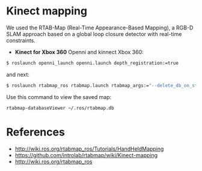 

# Kinect mapping

We used the RTAB-Map (Real-Time Appearance-Based Mapping), a RGB-D SLAM approach based on a global loop closure detector with real-time constraints. 

* **Kinect for Xbox 360**
Openni and kinnect Xbox 360:

```bash
$ roslaunch openni_launch openni.launch depth_registration:=true
```
and next:
```bash
$ roslaunch rtabmap_ros rtabmap.launch rtabmap_args:="--delete_db_on_start"
```

Use this command to view the saved map:

```bash
rtabmap-databaseViewer ~/.ros/rtabmap.db
```

















# References
* http://wiki.ros.org/rtabmap_ros/Tutorials/HandHeldMapping
* https://github.com/introlab/rtabmap/wiki/Kinect-mapping
* http://wiki.ros.org/rtabmap_ros